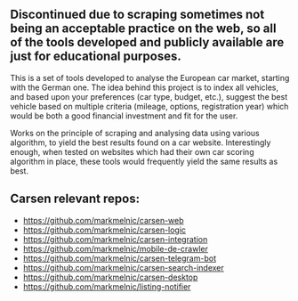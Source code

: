 ## Discontinued due to scraping sometimes not being an acceptable practice on the web, so all of the tools developed and publicly available are just for educational purposes.

This is a set of tools developed to analyse the European car market, starting with the German one. The idea behind this project is to index all vehicles, and based upon your preferences (car type, budget, etc.), suggest the best vehicle based on multiple criteria (mileage, options, registration year) which would be both a good financial investment and fit for the user.

Works on the principle of scraping and analysing data using various algorithm, to yield the best results found on a car website. Interestingly enough, when tested on websites which had their own car scoring algorithm in place, these tools would frequently yield the same results as best.

## Carsen relevant repos:

  - https://github.com/markmelnic/carsen-web
  - https://github.com/markmelnic/carsen-logic
  - https://github.com/markmelnic/carsen-integration
  - https://github.com/markmelnic/mobile-de-crawler
  - https://github.com/markmelnic/carsen-telegram-bot
  - https://github.com/markmelnic/carsen-search-indexer
  - https://github.com/markmelnic/carsen-desktop
  - https://github.com/markmelnic/listing-notifier
